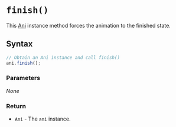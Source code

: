 # `finish()`
This [Ani](/play-ui/api/ani/Ani/README.md) instance method forces the animation to the finished state.

## Syntax

```js
// Obtain an Ani instance and call finish()
ani.finish();
```

### Parameters
*None*

### Return
+ `Ani` - The `ani` instance.